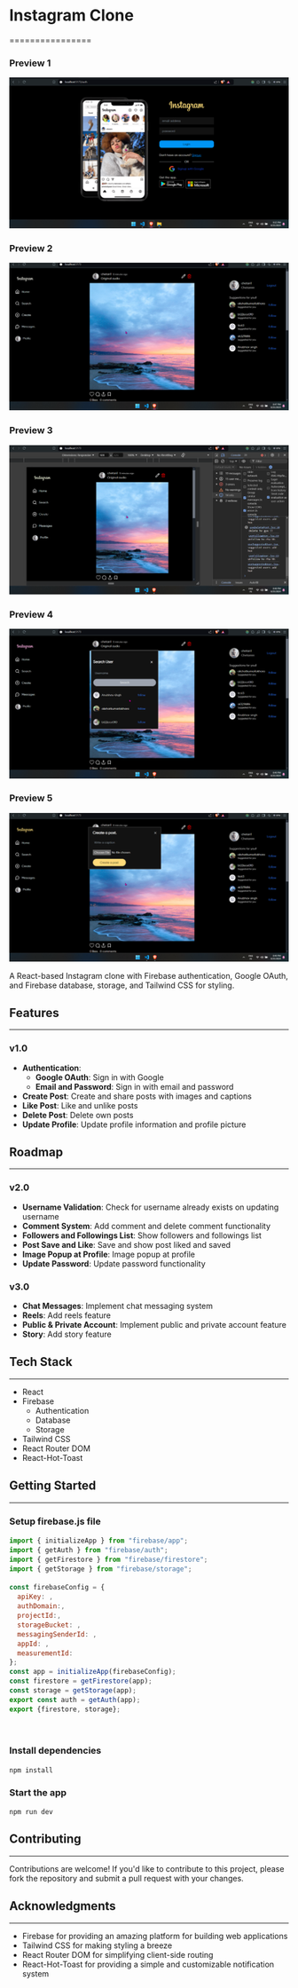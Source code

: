 # Instagram Clone
================

### Preview 1
![Preview Image 1](/public/preview/preview0.png)

### Preview 2
![Preview Image 2](/public/preview/preview1.png)

### Preview 3
![Preview Image 3](/public/preview/preview2.png)

### Preview 4
![Preview Image 4](/public/preview/preview3.png)

### Preview 5
![Preview Image 5](/public/preview/preview4.png)

A React-based Instagram clone with Firebase authentication, Google OAuth, and Firebase database, storage, and Tailwind CSS for styling.

## Features
------------

### v1.0

* **Authentication**:
	+ **Google OAuth**: Sign in with Google
	+ **Email and Password**: Sign in with email and password
* **Create Post**: Create and share posts with images and captions
* **Like Post**: Like and unlike posts
* **Delete Post**: Delete own posts
* **Update Profile**: Update profile information and profile picture

## Roadmap
----------

### v2.0

* **Username Validation**: Check for username already exists on updating username
* **Comment System**: Add comment and delete comment functionality
* **Followers and Followings List**: Show followers and followings list
* **Post Save and Like**: Save and show post liked and saved
* **Image Popup at Profile**: Image popup at profile
* **Update Password**: Update password functionality

### v3.0

* **Chat Messages**: Implement chat messaging system
* **Reels**: Add reels feature
* **Public & Private Account**: Implement public and private account feature
* **Story**: Add story feature

## Tech Stack
-------------

* React
* Firebase
	+ Authentication
	+ Database
	+ Storage
* Tailwind CSS
* React Router DOM
* React-Hot-Toast

## Getting Started
---------------


### Setup firebase.js file

```js
import { initializeApp } from "firebase/app";
import { getAuth } from "firebase/auth";
import { getFirestore } from "firebase/firestore";
import { getStorage } from "firebase/storage";

const firebaseConfig = {
  apiKey: ,
  authDomain:,
  projectId:,
  storageBucket: ,
  messagingSenderId: ,
  appId: ,
  measurementId: 
};
const app = initializeApp(firebaseConfig);
const firestore = getFirestore(app);
const storage = getStorage(app);
export const auth = getAuth(app);
export {firestore, storage};




```

### Install dependencies

```shell
npm install
```

### Start the app

```shell
npm run dev
```


## Contributing
------------

Contributions are welcome! If you'd like to contribute to this project, please fork the repository and submit a pull request with your changes.

## Acknowledgments
---------------

* Firebase for providing an amazing platform for building web applications
* Tailwind CSS for making styling a breeze
* React Router DOM for simplifying client-side routing
* React-Hot-Toast for providing a simple and customizable notification system